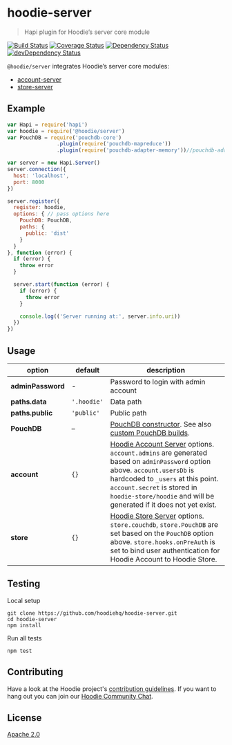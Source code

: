 # hoodie-server

> Hapi plugin for Hoodie’s server core module

[![Build Status](https://travis-ci.org/hoodiehq/hoodie-server.svg?branch=master)](https://travis-ci.org/hoodiehq/hoodie-server)
[![Coverage Status](https://coveralls.io/repos/hoodiehq/hoodie-server/badge.svg?branch=master)](https://coveralls.io/github/hoodiehq/hoodie-server?branch=master)
[![Dependency Status](https://david-dm.org/hoodiehq/hoodie-server.svg)](https://david-dm.org/hoodiehq/hoodie-server)
[![devDependency Status](https://david-dm.org/hoodiehq/hoodie-server/dev-status.svg)](https://david-dm.org/hoodiehq/hoodie-server#info=devDependencies)

`@hoodie/server` integrates Hoodie’s server core modules:

- [account-server](https://github.com/hoodiehq/hoodie-account-server)
- [store-server](https://github.com/hoodiehq/hoodie-store-server)

## Example

```js
var Hapi = require('hapi')
var hoodie = require('@hoodie/server')
var PouchDB = require('pouchdb-core')
                .plugin(require('pouchdb-mapreduce'))
                .plugin(require('pouchdb-adapter-memory'))//pouchdb-adapter-memory is optional

var server = new Hapi.Server()
server.connection({
  host: 'localhost',
  port: 8000
})

server.register({
  register: hoodie,
  options: { // pass options here
    PouchDB: PouchDB,
    paths: {
      public: 'dist'
    }
  }
}, function (error) {
  if (error) {
    throw error
  }

  server.start(function (error) {
    if (error) {
      throw error
    }

    console.log(('Server running at:', server.info.uri))
  })
})
```

## Usage

option                    | default      | description
------------------------- | ------------ | -------------
**adminPassword**         | -            | Password to login with admin account
**paths.data**            | `'.hoodie'`  | Data path
**paths.public**          | `'public'`   | Public path
**PouchDB**               | –            | [PouchDB constructor](https://pouchdb.com/api.html#defaults). See also [custom PouchDB builds](https://pouchdb.com/2016/06/06/introducing-pouchdb-custom-builds.html).
**account**               | `{}`         | [Hoodie Account Server](https://github.com/hoodiehq/hoodie-account-server/tree/master/plugin#options) options. `account.admins` are generated based on `adminPassword` option above. `account.usersDb` is hardcoded to `_users` at this point. `account.secret` is stored in `hoodie-store/hoodie` and will be generated if it does not yet exist.
**store**                 | `{}`         | [Hoodie Store Server](https://github.com/hoodiehq/hoodie-store-server#options) options. `store.couchdb`, `store.PouchDB` are set based on the `PouchDB` option above. `store.hooks.onPreAuth` is set to bind user authentication for Hoodie Account to Hoodie Store.

## Testing

Local setup

```
git clone https://github.com/hoodiehq/hoodie-server.git
cd hoodie-server
npm install
```

Run all tests

```
npm test
```

## Contributing

Have a look at the Hoodie project's [contribution guidelines](https://github.com/hoodiehq/hoodie/blob/master/CONTRIBUTING.md).
If you want to hang out you can join our [Hoodie Community Chat](http://hood.ie/chat/).

## License

[Apache 2.0](LICENSE)
